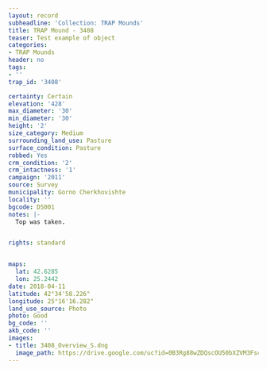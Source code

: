 ```yaml
---
layout: record
subheadline: 'Collection: TRAP Mounds'
title: TRAP Mound - 3408
teaser: Test example of object
categories:
- TRAP Mounds
header: no
tags:
- ''
trap_id: '3408'

certainty: Certain
elevation: '428'
max_diameter: '30'
min_diameter: '30'
height: '2'
size_category: Medium
surrounding_land_use: Pasture
surface_condition: Pasture
robbed: Yes
crm_condition: '2'
crm_intactness: '1'
campaign: '2011'
source: Survey
municipality: Gorno Cherkhovishte
locality: ''
bgcode: DS001
notes: |-
  Top was taken.


rights: standard


maps:
  lat: 42.6285
  lon: 25.2442
date: 2018-04-11
latitude: 42°34'58.226"
longitude: 25°16'16.282"
land_use_source: Photo
photo: Good
bg_code: ''
akb_code: ''
images:
- title: 3408_Overview_S.dng
  image_path: https://drive.google.com/uc?id=0B3Rg88wZDQscOU50bXZVM3FscGs
---
```


